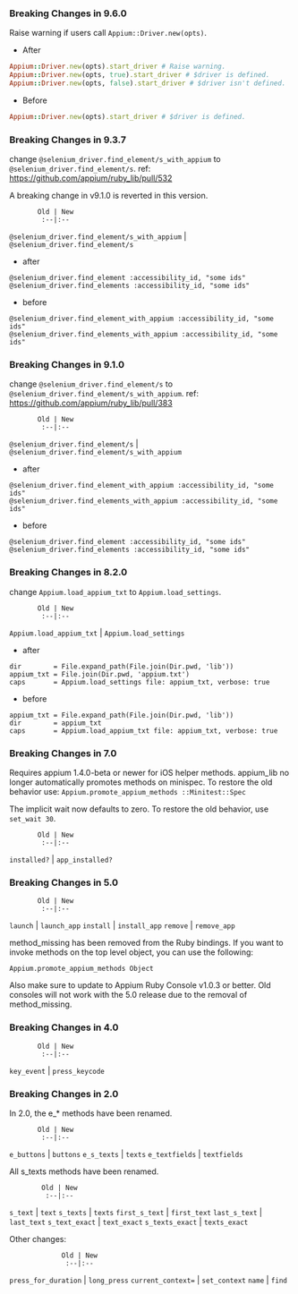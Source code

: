 ### Breaking Changes in 9.6.0
Raise warning if users call `Appium::Driver.new(opts)`.

- After

```ruby
Appium::Driver.new(opts).start_driver # Raise warning.
Appium::Driver.new(opts, true).start_driver # $driver is defined.
Appium::Driver.new(opts, false).start_driver # $driver isn't defined.
```

- Before

```ruby
Appium::Driver.new(opts).start_driver # $driver is defined.
```

### Breaking Changes in 9.3.7
change `@selenium_driver.find_element/s_with_appium` to `@selenium_driver.find_element/s`.
ref: https://github.com/appium/ruby_lib/pull/532

A breaking change in v9.1.0 is reverted in this version.

           Old | New
            :--|:--
`@selenium_driver.find_element/s_with_appium` | `@selenium_driver.find_element/s`

- after

```
@selenium_driver.find_element :accessibility_id, "some ids"
@selenium_driver.find_elements :accessibility_id, "some ids"
```

- before

```
@selenium_driver.find_element_with_appium :accessibility_id, "some ids"
@selenium_driver.find_elements_with_appium :accessibility_id, "some ids"
```


### Breaking Changes in 9.1.0
change `@selenium_driver.find_element/s` to `@selenium_driver.find_element/s_with_appium`.
ref: https://github.com/appium/ruby_lib/pull/383

           Old | New
            :--|:--
`@selenium_driver.find_element/s` | `@selenium_driver.find_element/s_with_appium`

- after

```
@selenium_driver.find_element_with_appium :accessibility_id, "some ids"
@selenium_driver.find_elements_with_appium :accessibility_id, "some ids"
```

- before

```
@selenium_driver.find_element :accessibility_id, "some ids"
@selenium_driver.find_elements :accessibility_id, "some ids"
```

### Breaking Changes in 8.2.0
change `Appium.load_appium_txt` to `Appium.load_settings`.

           Old | New
            :--|:--
`Appium.load_appium_txt` | `Appium.load_settings`

- after

```
dir        = File.expand_path(File.join(Dir.pwd, 'lib'))
appium_txt = File.join(Dir.pwd, 'appium.txt')
caps       = Appium.load_settings file: appium_txt, verbose: true
```

- before

```
appium_txt = File.expand_path(File.join(Dir.pwd, 'lib'))
dir        = appium_txt
caps       = Appium.load_appium_txt file: appium_txt, verbose: true
```

### Breaking Changes in 7.0

Requires appium 1.4.0-beta or newer for iOS helper methods. appium_lib no longer automatically promotes methods on minispec. To restore the old behavior use: `Appium.promote_appium_methods ::Minitest::Spec`

The implicit wait now defaults to zero. To restore the old behavior, use `set_wait 30`.

           Old | New
            :--|:--
`installed?`   | `app_installed?`

### Breaking Changes in 5.0

           Old | New
            :--|:--
`launch`       | `launch_app`
`install`      | `install_app`
`remove`       | `remove_app`

method_missing has been removed from the Ruby bindings. If you want to invoke methods on the top level object,
you can use the following:

`Appium.promote_appium_methods Object`

Also make sure to update to Appium Ruby Console v1.0.3 or better. Old consoles will not work with the 5.0 release due to the removal of method_missing.

### Breaking Changes in 4.0

           Old | New
            :--|:--
`key_event`    | `press_keycode`

### Breaking Changes in 2.0

In 2.0, the e_* methods have been renamed.

           Old | New
            :--|:--
`e_buttons`    | `buttons`
`e_s_texts`    | `texts`
`e_textfields` | `textfields`

All s_texts methods have been renamed.

            Old | New
             :--|:--
`s_text`        | `text`
`s_texts`       | `texts`
`first_s_text`  | `first_text`
`last_s_text`   | `last_text`
`s_text_exact`  | `text_exact`
`s_texts_exact` | `texts_exact`

Other changes:

                 Old | New
                  :--|:--
`press_for_duration` | `long_press`
`current_context=`   | `set_context`
`name`               | `find`
